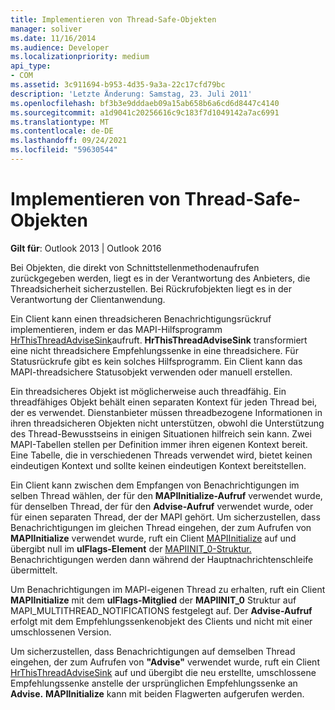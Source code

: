 ```yaml
---
title: Implementieren von Thread-Safe-Objekten
manager: soliver
ms.date: 11/16/2014
ms.audience: Developer
ms.localizationpriority: medium
api_type:
- COM
ms.assetid: 3c911694-b953-4d35-9a3a-22c17cfd79bc
description: 'Letzte Änderung: Samstag, 23. Juli 2011'
ms.openlocfilehash: bf3b3e9dddaeb09a15ab658b6a6cd6d8447c4140
ms.sourcegitcommit: a1d9041c20256616c9c183f7d1049142a7ac6991
ms.translationtype: MT
ms.contentlocale: de-DE
ms.lasthandoff: 09/24/2021
ms.locfileid: "59630544"
---
```

# <a name="implementing-thread-safe-objects"></a>Implementieren von Thread-Safe-Objekten

  
  
**Gilt für**: Outlook 2013 | Outlook 2016 
  
Bei Objekten, die direkt von Schnittstellenmethodenaufrufen zurückgegeben werden, liegt es in der Verantwortung des Anbieters, die Threadsicherheit sicherzustellen. Bei Rückrufobjekten liegt es in der Verantwortung der Clientanwendung.
  
Ein Client kann einen threadsicheren Benachrichtigungsrückruf implementieren, indem er das MAPI-Hilfsprogramm [HrThisThreadAdviseSink](hrthisthreadadvisesink.md)aufruft. **HrThisThreadAdviseSink** transformiert eine nicht threadsichere Empfehlungssenke in eine threadsichere. Für Statusrückrufe gibt es kein solches Hilfsprogramm. Ein Client kann das MAPI-threadsichere Statusobjekt verwenden oder manuell erstellen. 
  
Ein threadsicheres Objekt ist möglicherweise auch threadfähig. Ein threadfähiges Objekt behält einen separaten Kontext für jeden Thread bei, der es verwendet. Dienstanbieter müssen threadbezogene Informationen in ihren threadsicheren Objekten nicht unterstützen, obwohl die Unterstützung des Thread-Bewusstseins in einigen Situationen hilfreich sein kann. Zwei MAPI-Tabellen stellen per Definition immer ihren eigenen Kontext bereit. Eine Tabelle, die in verschiedenen Threads verwendet wird, bietet keinen eindeutigen Kontext und sollte keinen eindeutigen Kontext bereitstellen.
  
Ein Client kann zwischen dem Empfangen von Benachrichtigungen im selben Thread wählen, der für den **MAPIInitialize-Aufruf** verwendet wurde, für denselben Thread, der für den **Advise-Aufruf** verwendet wurde, oder für einen separaten Thread, der der MAPI gehört. Um sicherzustellen, dass Benachrichtigungen im gleichen Thread eingehen, der zum Aufrufen von **MAPIInitialize** verwendet wurde, ruft ein Client [MAPIInitialize](mapiinitialize.md) auf und übergibt null im **ulFlags-Element** der [MAPIINIT_0-Struktur.](mapiinit_0.md) Benachrichtigungen werden dann während der Hauptnachrichtenschleife übermittelt. 
  
Um Benachrichtigungen im MAPI-eigenen Thread zu erhalten, ruft ein Client **MAPIInitialize** mit dem **ulFlags-Mitglied** der **MAPIINIT_0** Struktur auf MAPI_MULTITHREAD_NOTIFICATIONS festgelegt auf. Der **Advise-Aufruf** erfolgt mit dem Empfehlungssenkenobjekt des Clients und nicht mit einer umschlossenen Version. 
  
Um sicherzustellen, dass Benachrichtigungen auf demselben Thread eingehen, der zum Aufrufen von **"Advise"** verwendet wurde, ruft ein Client [HrThisThreadAdviseSink](hrthisthreadadvisesink.md) auf und übergibt die neu erstellte, umschlossene Empfehlungssenke anstelle der ursprünglichen Empfehlungssenke an **Advise.** **MAPIInitialize** kann mit beiden Flagwerten aufgerufen werden. 
  

